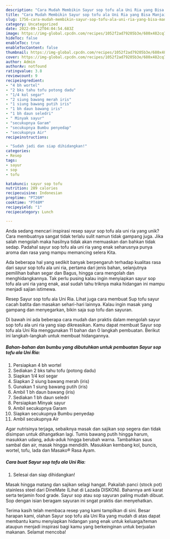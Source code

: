 ```yaml
---
description: "Cara Mudah Membikin Sayur sop tofu ala Uni Ria yang Bisa Manjain Lidah"
title: "Cara Mudah Membikin Sayur sop tofu ala Uni Ria yang Bisa Manjain Lidah"
slug: 1756-cara-mudah-membikin-sayur-sop-tofu-ala-uni-ria-yang-bisa-manjain-lidah
category: Uncategorized
date: 2022-09-12T04:04:54.683Z
image: https://img-global.cpcdn.com/recipes/1052f2ad79205b3e/680x482cq70/sayur-sop-tofu-ala-uni-ria-foto-resep-utama.jpg
hideToc: false
enableToc: true
enableTocContent: false
thumbnail: https://img-global.cpcdn.com/recipes/1052f2ad79205b3e/680x482cq70/sayur-sop-tofu-ala-uni-ria-foto-resep-utama.jpg
cover: https://img-global.cpcdn.com/recipes/1052f2ad79205b3e/680x482cq70/sayur-sop-tofu-ala-uni-ria-foto-resep-utama.jpg
author: Admin
authorAv: notfound
ratingvalue: 3.8
reviewcount: 9
recipeingredient:
- "4 bh wortel"
- "2 bks tahu tofu potong dadu"
- "1/4 kol segar"
- "2 siung bawang merah iris"
- "1 siung bawang putih iris"
- "1 bh daun bawang iris"
- "1 bh daun seledri"
- " Minyak sayur"
- "secukupnya Garam"
- "secukupnya Bumbu penyedap"
- "secukupnya Air"
recipeinstructions:

- "Sudah jadi dan siap dihidangkan!"
categories:
- Resep
tags:
- sayur
- sop
- tofu

katakunci: sayur sop tofu 
nutrition: 289 calories
recipecuisine: Indonesian
preptime: "PT26M"
cooktime: "PT48M"
recipeyield: "1"
recipecategory: Lunch

---
```





Anda sedang mencari inspirasi resep sayur sop tofu ala uni ria yang unik? Cara membuatnya sangat tidak terlalu sulit namun tidak gampang juga. Jika salah mengolah maka hasilnya tidak akan memuaskan dan bahkan tidak sedap. Padahal sayur sop tofu ala uni ria yang enak seharusnya punya aroma dan rasa yang mampu memancing selera Kita.





Ada beberapa hal yang sedikit banyak berpengaruh terhadap kualitas rasa dari sayur sop tofu ala uni ria, pertama dari jenis bahan, selanjutnya pemilihan bahan segar dan Bagus, hingga cara mengolah dan menghidangkannya. Tak perlu pusing kalau ingin menyiapkan sayur sop tofu ala uni ria yang enak,      asal sudah tahu triknya maka hidangan ini mampu menjadi sajian istimewa.














Resep Sayur sop tofu ala Uni Ria. Lihat juga cara membuat Sup tofu sayur cacah batita dan masakan sehari-hari lainnya. Kalau ingin masak yang gampang dan menyegarkan, bikin saja sup tofu dan sayuran.






Di bawah ini ada beberapa cara mudah dan praktis dalam mengolah sayur sop tofu ala uni ria yang siap dikreasikan. Kamu dapat membuat Sayur sop tofu ala Uni Ria menggunakan 11 bahan dan 0 langkah pembuatan. Berikut ini langkah-langkah untuk membuat hidangannya.

<!--inarticleads1-->

##### Bahan-bahan dan bumbu yang dibutuhkan untuk pembuatan Sayur sop tofu ala Uni Ria:

1. Persiapkan 4 bh wortel
1. Sediakan 2 bks tahu tofu (potong dadu)
1. Siapkan 1/4 kol segar
1. Siapkan 2 siung bawang merah (iris)
1. Gunakan 1 siung bawang putih (iris)
1. Ambil 1 bh daun bawang (iris)
1. Sediakan 1 bh daun seledri
1. Persiapkan  Minyak sayur
1. Ambil secukupnya Garam
1. Siapkan secukupnya Bumbu penyedap
1. Ambil secukupnya Air


Agar nutrisinya terjaga, sebaiknya masak dan sajikan sop segera dan tidak disimpan untuk dihangatkan lagi. Tumis bawang putih hingga harum, masukkan udang, aduk-aduk hingga berubah warna. Tambahkan saus sambal dan air, masak hingga mendidih. Masukkan kembang kol, buncis, wortel, tofu, lada dan Masako® Rasa Ayam. 

<!--inarticleads2-->

##### Cara buat Sayur sop tofu ala Uni Ria:


1. Selesai dan siap dihidangkan!

Masak hingga matang dan sajikan selagi hangat. Pakailah panci (stock pot) stainless steel dari DineMate (Lihat di Lazada DISKON). Bahannya anti karat serta terjamin food grade. Sayur sop atau sop sayuran paling mudah dibuat. Sop dengan isian beragam sayuran ini sngat praktis dan menyehatkan. 

Terima kasih telah membaca resep yang kami tampilkan di sini. Besar harapan kami, olahan Sayur sop tofu ala Uni Ria yang mudah di atas dapat membantu kamu menyiapkan hidangan yang enak untuk keluarga/teman ataupun menjadi inspirasi bagi kamu yang berkeinginan untuk berjualan makanan. Selamat mencoba!
